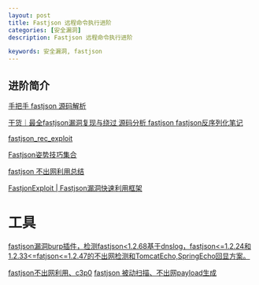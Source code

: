 ```yaml
---
layout: post
title: Fastjson 远程命令执行进阶
categories: [安全漏洞]
description: Fastjson 远程命令执行进阶

keywords: 安全漏洞, fastjson
---
```




## 进阶简介


[手把手 fastjson 源码解析
](https://www.cnblogs.com/nice0e3/p/14601670.html#fastjson%E4%BD%BF%E7%94%A8)

[干货｜最全fastjson漏洞复现与绕过
](https://cloud.tencent.com/developer/article/1974944)
[源码分析 fastjson 
](https://www.cnblogs.com/nice0e3/p/14601670.html#fastjson%E6%A6%82%E8%BF%B0)
[fastjson反序列化笔记
](https://apsry.github.io/2022/03/10/fastjson/)

[fastjson_rec_exploit](https://github.com/mrknow001/fastjson_rec_exploit)

[Fastjson姿势技巧集合](https://github.com/safe6Sec/Fastjson)

[fastjson 不出网利用总结
](https://cloud.tencent.com/developer/article/1785575)

[FastjonExploit | Fastjson漏洞快速利用框架
](https://github.com/c0ny1/FastjsonExploit)


# 工具


[fastjson漏洞burp插件，检测fastjson<1.2.68基于dnslog，fastjson<=1.2.24和1.2.33<=fatjson<=1.2.47的不出网检测和TomcatEcho,SpringEcho回显方案。](https://github.com/zilong3033/fastjsonScan)

[fastjson不出网利用、c3p0](https://github.com/depycode/fastjson-c3p0)
[fastjson 被动扫描、不出网payload生成
](https://github.com/bigsizeme/fastjson-check)
